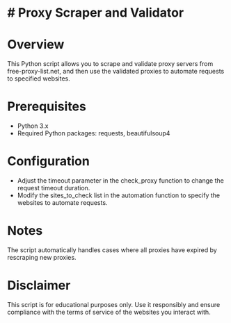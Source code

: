 # # Proxy Scraper and Validator
# Overview
This Python script allows you to scrape and validate proxy servers from free-proxy-list.net, and then use the validated proxies to automate requests to specified websites.
# Prerequisites
* Python 3.x
* Required Python packages: requests, beautifulsoup4
# Configuration
* Adjust the timeout parameter in the check_proxy function to change the request timeout duration.
* Modify the sites_to_check list in the automation function to specify the websites to automate requests.
# Notes
The script automatically handles cases where all proxies have expired by rescraping new proxies.
# Disclaimer
This script is for educational purposes only. Use it responsibly and ensure compliance with the terms of service of the websites you interact with.
